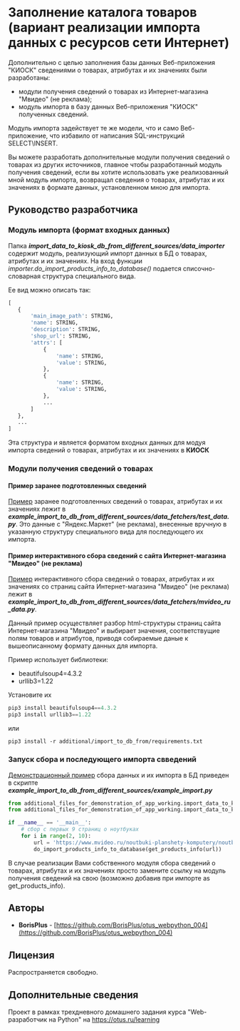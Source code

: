 # Заполнение каталога товаров (вариант реализации импорта данных с ресурсов сети Интернет)

Дополнительно с целью заполнения базы данных Веб-приложения "КИОСК" сведениями о товарах, атрибутах и их значениях были разработаны:
 * модули получения сведений о товарах из Интернет-магазина "Мвидео" (не реклама);
 * модуль импорта в базу данных Веб-приложения "КИОСК" полученных сведений. 
 
Модуль импорта задействует те же модели, что и само Веб-приложение, что избавило от написания SQL-инструкций SELECT\INSERT.

Вы можете разработать дополнительные модули получения сведений о товарах из других источников, главное чтобы разработанный модуль получения сведений, если вы хотите использовать уже реализованный мной модуль импорта, возвращал сведения о товарах, атрибутах и их значениях в формате данных, установленном мною для импорта.


## Руководство разработчика

### Модуль импорта (формат входных данных)

Папка **_import_data_to_kiosk_db_from_different_sources/data_importer_** содержит модуль, реализующий импорт данных в БД о товарах, атрибутах и их значениях. На вход функции _importer.do_import_products_info_to_database()_ подается списочно-словарная структура специального вида.
 
 Ее вид можно описать так:
 ```python
[
    {
        'main_image_path': STRING,
        'name': STRING,
        'description': STRING,
        'shop_url': STRING,
        'attrs': [
            {
                'name': STRING,
                'value': STRING,
            },
            {
                'name': STRING,
                'value': STRING,
            },
            ...
        ]
    },
    ...
]
```
Эта структура и является форматом входных данных для модуя импорта сведений о товарах, атрибутах и их значениях в **КИОСК**

### Модули получения сведений о товарах

#### Пример заранее подготовленных сведений

[Пример](https://github.com/BorisPlus/otus_webpython_004/tree/master/additional_files_for_demonstration_of_app_working/import_data_to_kiosk_db_from_different_sources/data_fetchers/test_data.py) заранее подготовленных сведений о товарах, атрибутах и их значениях лежит в **_example_import_to_db_from_different_sources/data_fetchers/test_data.py_**. Это данные с "Яндекс.Маркет" (не реклама), внесенные вручную в указанную структуру специального вида для последующего их импорта.

#### Пример интерактивного сбора сведений с сайта Интернет-магазина "Мвидео" (не реклама) 

[Пример](https://github.com/BorisPlus/otus_webpython_004/tree/master/additional_files_for_demonstration_of_app_working/import_data_to_kiosk_db_from_different_sources/data_fetchers/mvideo_ru_data.py) 
интерактивного сбора сведений о товарах, атрибутах и их значениях со страниц сайта Интернет-магазина "Мвидео" (не реклама) лежит в **_example_import_to_db_from_different_sources/data_fetchers/mvideo_ru_data.py_**.

Данный пример осуществляет разбор html-структуры страниц сайта Интернет-магазина "Мвидео" и выбирает значения, соответствущие полям товаров и атрибутов, приводя собираемые даные к вышеописанному формату данных для импорта.

Пример использует библиотеки:
* beautifulsoup4=4.3.2
* urllib3=1.22

Установите их

```python
pip3 install beautifulsoup4==4.3.2
pip3 install urllib3==1.22
```
или
```
pip3 install -r additional/import_to_db_from/requirements.txt
```

### Запуск сбора и последующего импорта свведений

[Демонстрационный пример](https://github.com/BorisPlus/otus_webpython_004/tree/master/additional_files_for_demonstration_of_app_working/import_data_to_kiosk_db_from_different_sources/example_import.py) сбора данных и их импорта в БД приведен в скрипте **_example_import_to_db_from_different_sources/example_import.py_**

```python
from additional_files_for_demonstration_of_app_working.import_data_to_kiosk_db_from_different_sources.data_fetchers.mvideo_ru_data import get_products_info
from additional_files_for_demonstration_of_app_working.import_data_to_kiosk_db_from_different_sources.data_importer.importer import do_import_products_info_to_database

if __name__ == '__main__':
    # сбор с первых 9 страниц о ноутбуках
    for i in range(2, 10):
        url = 'https://www.mvideo.ru/noutbuki-planshety-komputery/noutbuki-118/f/page=%s' % i
        do_import_products_info_to_database(get_products_info(url))
```
В случае реализации Вами собственного модуля сбора сведений о товарах, атрибутах и их значениях просто замените ссылку на модуль получения сведений на свою (возможно добавив при импорте as get_products_info).

## Авторы

* **BorisPlus** - [https://github.com/BorisPlus/otus_webpython_004](https://github.com/BorisPlus/otus_webpython_004)

## Лицензия

Распространяется свободно.

## Дополнительные сведения

Проект в рамках трехдневного домашнего задания курса "Web-разработчик на Python" на https://otus.ru/learning
